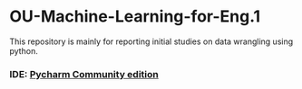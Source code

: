 # OU-Machine-Learning-for-Eng.1  
This repository is mainly for reporting initial studies on data wrangling using python.

### IDE: [Pycharm Community edition](https://www.jetbrains.com/pycharm/download/#section=linux)
